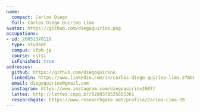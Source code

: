 ```yaml
---
name:
  compact: Carlos Diego
  full: Carlos Diego Quirino Lima
avatar: https://github.com/diegoquirino.png
occupations:
- id: 20051370110
  type: student
  campus: ifpb-jp
  course: cstsi
  isFinished: true
addresses:
  github: https://github.com/diegoquirino
  linkedin: https://www.linkedin.com/in/carlos-diego-quirino-lima-27bbb039/
  email: diegoquirino@gmail.com
  instagram: https://www.instagram.com/diegoquirino1987/
  lattes: http://lattes.cnpq.br/0288378525655361
  researchgate: https://www.researchgate.net/profile/Carlos-Lima-39
---
```


